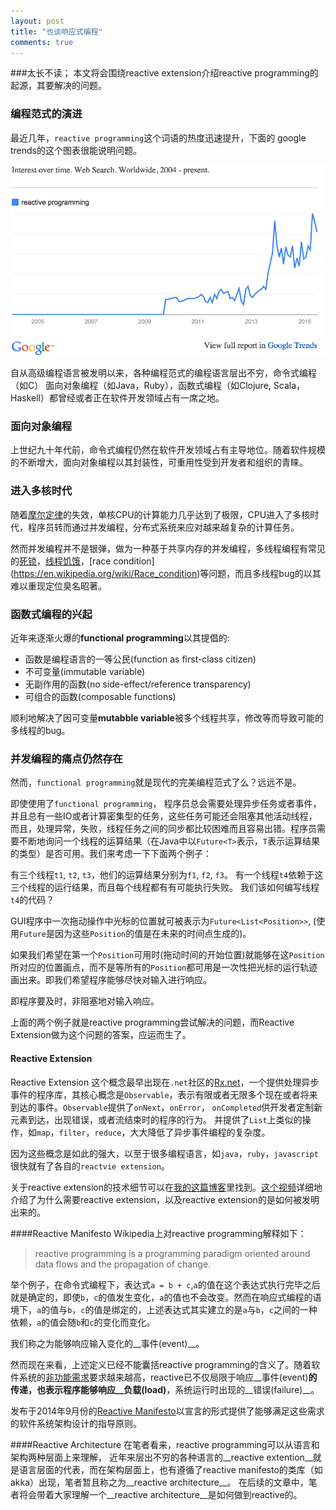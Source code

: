 ```yaml
---
layout: post
title: "也谈响应式编程"
comments: true
---
```


###太长不读；
本文将会围绕reactive extension介绍reactive programming的起源，其要解决的问题。


### 编程范式的演进
最近几年，`reactive programming`这个词语的热度迅速提升，下面的 google trends的这个图表很能说明问题。

<img src="/images/rp-trends.png"/>

自从高级编程语言被发明以来，各种编程范式的编程语言层出不穷，命令式编程（如C）
面向对象编程（如Java，Ruby），函数式编程（如Clojure, Scala，Haskell）都曾经或者正在软件开发领域占有一席之地。


### 面向对象编程
上世纪九十年代前，命令式编程仍然在软件开发领域占有主导地位。随着软件规模的不断增大，面向对象编程以其封装性，可重用性受到开发者和组织的青睐。


### 进入多核时代
随着[摩尔定律](http://baike.baidu.com/view/17904.htm)的失效，单核CPU的计算能力几乎达到了极限，CPU进入了多核时代，程序员转而通过并发编程，分布式系统来应对越来越复杂的计算任务。

然而并发编程并不是银弹，做为一种基于共享内存的并发编程，多线程编程有常见的[死锁](https://en.wikipedia.org/wiki/Deadlock)，[线程饥饿](https://en.wikipedia.org/wiki/Starvation_(computer_science))，[race condition](https://en.wikipedia.org/wiki/Race_condition)等问题，而且多线程bug的以其难以重现定位臭名昭著。

### 函数式编程的兴起
近年来逐渐火爆的**functional programming**以其提倡的:

- 函数是编程语言的一等公民(function as first-class citizen)
- 不可变量(immutable variable)
- 无副作用的函数(no side-effect/reference transparency)
- 可组合的函数(composable functions)

顺利地解决了因可变量**mutabble variable**被多个线程共享，修改等而导致可能的多线程的bug。

### 并发编程的痛点仍然存在
然而，`functional programming`就是现代的完美编程范式了么？远远不是。

即使使用了`functional programming`， 程序员总会需要处理异步任务或者事件，并且总有一些IO或者计算密集型的任务，这些任务可能还会阻塞其他活动线程，而且，处理异常，失败，线程任务之间的同步都比较困难而且容易出错。程序员需要不断地询问一个线程的运算结果（在Java中以`Future<T>`表示，`T`表示运算结果的类型）是否可用。我们来考虑一下下面两个例子：

有三个线程`t1`, `t2`, `t3`，他们的运算结果分别为`f1`, `f2`, `f3`。
有一个线程`t4`依赖于这三个线程的运行结果，而且每个线程都有有可能执行失败。
我们该如何编写线程`t4`的代码？

GUI程序中一次拖动操作中光标的位置就可被表示为`Future<List<Position>>`, (使用`Future`是因为这些`Position`的值是在未来的时间点生成的)。

如果我们希望在第一个`Position`可用时(拖动时间的开始位置)就能够在这`Position`所对应的位置画点，而不是等所有的`Position`都可用是一次性把光标的运行轨迹画出来。即我们希望程序能够尽快对输入进行响应。

即程序要及时，非阻塞地对输入响应。

上面的两个例子就是reactive programming尝试解决的问题，而Reactive Extension做为这个问题的答案，应运而生了。

#### Reactive Extension
Reactive Extension 这个概念最早出现在`.net`社区的[Rx.net](https://msdn.microsoft.com/en-us/data/gg577609.aspx)，一个提供处理异步事件的程序库，其核心概念是`Observable`，表示有限或者无限多个现在或者将来到达的事件。`Observable`提供了`onNext`，`onError`， `onCompleted`供开发者定制新元素到达，出现错误，或者流结束时的程序的行为。
并提供了`List`上类似的操作，如`map`，`filter`，`reduce`，大大降低了异步事件编程的复杂度。

因为这些概念是如此的强大，以至于很多编程语言，如`java`，`ruby`，`javascript`很快就有了各自的`reactvie extension`。

关于reactive extension的技术细节可以在[我的这篇博客](http://nicholas.ren/2014/05/09/about-rx-java.html)里找到。[这个视频](https://vimeo.com/120994663)详细地介绍了为什么需要reactive extension，以及reactive extension的是如何被发明出来的。


####Reactive Manifesto
Wikipedia上对reactive programming解释如下：

> reactive programming is a programming paradigm oriented around data flows and the propagation of change.

举个例子，在命令式编程下，表达式`a = b + c`,`a`的值在这个表达式执行完毕之后就是确定的，即使`b`，`c`的值发生变化，`a`的值也不会改变。然而在响应式编程的语境下，`a`的值与`b`，`c`的值是绑定的，上述表达式其实建立的是`a`与`b`，`c`之间的一种依赖，`a`的值会随`b`和`c`的变化而变化。

我们称之为能够响应输入变化的__事件(event)__。

然而现在来看，上述定义已经不能囊括reactive programming的含义了。随着软件系统的[非功能需求](http://www.infoq.com/cn/articles/non-functional-requirements-in-architectural-decision-making)要求越来越高，reactive已不仅局限于响应__事件(event)__的传递，也表示程序能够响应__负载(load)__，系统运行时出现的__错误(failure)__。

发布于2014年9月份的[Reactive Manifesto](http://www.reactivemanifesto.org/)以宣言的形式提供了能够满足这些需求的软件系统架构设计的指导原则。

####Reactive Architecture
在笔者看来，reactive programming可以从语言和架构两种层面上来理解，
近年来层出不穷的各种语言的__reactive extention__就是语言层面的代表，而在架构层面上，也有遵循了reactive manifesto的类库（如akka）出现，笔者暂且称之为__reactive architecture__。
在后续的文章中，笔者将会带着大家理解一个__reactive architecture__是如何做到reactive的。
